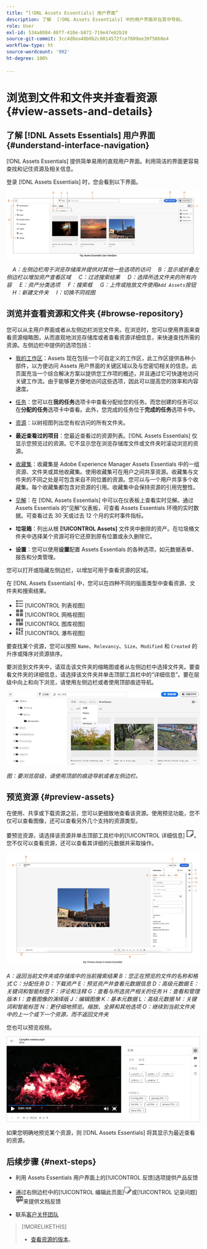 ```yaml
---
title: “[!DNL Assets Essentials] 用户界面”
description: 了解  [!DNL Assets Essentials] 中的用户界面并在其中导航。
role: User
exl-id: 534a8084-88f7-410e-b872-719e47e62b10
source-git-commit: 3cc4d8ea48b0b2c8014572fce7609ee39f5868e4
workflow-type: ht
source-wordcount: '902'
ht-degree: 100%

---
```


# 浏览到文件和文件夹并查看资源 {#view-assets-and-details}

<!-- TBD: Give screenshots of all views with many assets. Zoom out to showcase how the thumbnails/tiles flow on the UI in different views. -->

<!-- TBD: The options in left sidebar may change. Shared with me and Shared by me are missing for now. Update this section as UI is updated. -->

## 了解 [!DNL Assets Essentials] 用户界面 {#understand-interface-navigation}

[!DNL Assets Essentials] 提供简单易用的直观用户界面。利用简洁的界面更容易查找和记住资源及相关信息。

登录 [!DNL Assets Essentials] 时，您会看到以下界面。

![[!DNL Assets Essentials] 用户界面](assets/essentials-interface.png)

    *A：左侧边栏用于浏览存储库并提供对其他一些选项的访问*
    *B：显示或折叠左侧边栏以增加资产查看区域*
    *C：过滤搜索结果*
    *D：选择所选文件夹的所有内容*
    *E：资产分类选项*
    *F：搜索框*
    *G：上传或拖放文件使用`Add Assets`按钮*
    *H：新建文件夹*
    *I：切换不同视图*

<!-- TBD: Need an embedded video here with narration. It has to be hosted on MPC to be embeddable. -->

## 浏览并查看资源和文件夹 {#browse-repository}

您可以从主用户界面或者从左侧边栏浏览文件夹。在浏览时，您可以使用界面来查看资源缩略图，从而直观地浏览存储库或者查看资源详细信息，来快速查找所需的资源。左侧边栏中提供的选项包括：

* [我的工作区](https://experienceleague.adobe.com/docs/experience-manager-assets-essentials/help/my-workspace.html?lang=en)：Assets 现在包括一个可自定义的工作区，此工作区提供各种小部件，以方便访问 Assets 用户界面的关键区域以及与您密切相关的信息。此页面充当一个综合解决方案以提供您工作项的概述，并且通过它可快速地访问关键工作流。由于能够更方便地访问这些选项，因此可以提高您的效率和内容速度。
* [任务](https://experienceleague.adobe.com/docs/experience-manager-assets-essentials/help/my-workspace.html?lang=en)：您可以在&#x200B;**我的任务**&#x200B;选项卡中查看分配给您的任务。而您创建的任务可以在&#x200B;**分配的任务**&#x200B;选项卡中查看。此外，您完成的任务位于&#x200B;**完成的任务**&#x200B;选项卡中。
* [资源](https://experienceleague.adobe.com/docs/experience-manager-assets-essentials/help/manage-organize.html?lang=en)：以树视图列出您有权访问的所有文件夹。
* **最近查看过的项目**：您最近查看过的资源列表。[!DNL Assets Essentials] 仅显示您预览过的资源。它不显示您在浏览存储库文件或文件夹时滚动浏览的资源。
* [收藏集](https://experienceleague.adobe.com/docs/experience-manager-assets-essentials/help/manage-collections.html?lang=en)：收藏集是 Adobe Experience Manager Assets Essentials 中的一组资源、文件夹或其他收藏集。使用收藏集可在用户之间共享资源。收藏集与文件夹的不同之处是可包含来自不同位置的资源。您可以与一个用户共享多个收藏集。每个收藏集都包含对资源的引用。收藏集中会保持资源的引用完整性。

* [见解](https://experienceleague.adobe.com/docs/experience-manager-assets-essentials/help/manage-reports.html?lang=en#view-live-statistics)：在 [!DNL Assets Essentials] 中可以在仪表板上查看实时见解。通过 Assets Essentials 的“见解”仪表板，可查看 Assets Essentials 环境的实时数据。可查看过去 30 天或过去 12 个月的实时事件指标。
* **垃圾箱**：列出从根 **[!UICONTROL Assets]** 文件夹中删除的资产。在垃圾桶文件夹中选择某个资源可将它还原到原有位置或永久删除它。
* **设置**：您可以使用&#x200B;**设置**&#x200B;配置 Assets Essentials 的各种选项，如元数据表单、报告和分类管理。

<!-- TBD: Not sure if we want to publish these right now. CC Libs are beta as per Greg.
* **Libraries**: Access to [!DNL Adobe Creative Cloud Team] (CCT) Libraries view. This view is visible only if the user is entitled to CCT Libraries.
-->

<!-- TBD: My Work Space shows task inbox and it is not visible on AEM Cloud Demos as of now. It is the source of truth server hence not documenting My Work Space option for now.
-->

您可以打开或隐藏左侧边栏，以增加可用于查看资源的区域。

在 [!DNL Assets Essentials] 中，您可以在四种不同的版面类型中查看资源、文件夹和搜索结果。

* ![列表视图图标](assets/do-not-localize/list-view.png) [!UICONTROL 列表视图]
* ![网格视图图标](assets/do-not-localize/grid-view.png) [!UICONTROL 网格视图]
* ![图库视图图标](assets/do-not-localize/gallery-view.png) [!UICONTROL 图库视图]
* ![瀑布视图图标](assets/do-not-localize/waterfall-view.png) [!UICONTROL 瀑布视图]

要查找某个资源，您可以按照 `Name`、`Relevancy`、`Size`、`Modified` 和 `Created` 的升序或降序对资源排序。

要浏览到文件夹中，请双击该文件夹的缩略图或者从左侧边栏中选择文件夹。要查看文件夹的详细信息，请选择该文件夹并单击顶部工具栏中的“详细信息”。要在层级中向上和向下浏览，请使用左侧边栏或者使用顶部痕迹导航。

![浏览文件夹](assets/browsing-folders.png)

*图：要浏览层级，请使用顶部的痕迹导航或者左侧边栏。*

## 预览资源 {#preview-assets}

在使用、共享或下载资源之前，您可以更细致地查看该资源。使用预览功能，您不仅可以查看图像，还可以查看另外几个支持的资源类型。

要预览资源，请选择该资源并单击顶部工具栏中的[!UICONTROL 详细信息] ![详细信息图标](assets/do-not-localize/edit-in-icon.png)。您不仅可以查看资源，还可以查看其详细的元数据并采取操作。

![预览资源](assets/preview-asset-2.png)

*A：返回当前文件夹或存储库中的当前搜索结果*
*B：您正在预览的文件的名称和格式*
*C：分配任务*
*D：下载资产*
*E：预览资产并查看元数据信息*
*D：高级元数据*
*E：关键词和智能标签*
*F：评论和注释*
*G：查看与所选资产相关的任务*
*H：查看和管理版本*
*I：查看图像的演绎版*
*J：编辑图像*
*K：基本元数据*
*L：高级元数据*
*M：关键词和智能标签*
*N：更仔细地预览。缩放、全屏和其他选项*
*O：继续到当前文件夹中的上一个或下一个资源，而不返回文件夹*

您也可以预览视频。

![视频预览](/help/assets/preview-video.png)

如果您明确地预览某个资源，则 [!DNL Assets Essentials] 将其显示为最近查看的资源。

<!-- TBD: Describe the options.

Explicitly previewed assets are displayed as recently viewed assets. Give screenshot of this.
Other use cases after previewing.
-->

## 后续步骤 {#next-steps}

* 利用 Assets Essentials 用户界面上的[!UICONTROL 反馈]选项提供产品反馈

* 通过右侧边栏中的[!UICONTROL 编辑此页面]![编辑页面](assets/do-not-localize/edit-page.png)或[!UICONTROL 记录问题]![创建 GitHub 问题](assets/do-not-localize/github-issue.png)来提供文档反馈

* 联系[客户关怀团队](https://experienceleague.adobe.com/?support-solution=General#support)

>[!MORELIKETHIS]
>
>* [查看资源的版本](/help/manage-organize.md#view-versions)。

